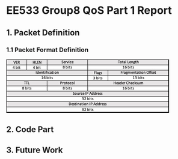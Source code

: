 # EE533 Group8 QoS Part 1 Report

## 1. Packet Definition

### 1.1 Packet Format Definition

![Packet_Header_Format](Pic/Packet_Header_Format.jpg)



## 2. Code Part



## 3. Future Work


